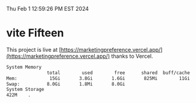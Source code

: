 Thu Feb  1 12:59:26 PM EST 2024

# vite Fifteen


This project is live at [https://marketingpreference.vercel.app/](https://marketingpreference.vercel.app/) thanks to Vercel.

```bash
System Memory
               total        used        free      shared  buff/cache   available
Mem:            15Gi       3.8Gi       1.6Gi       825Mi        11Gi        11Gi
Swap:          8.0Gi       1.8Mi       8.0Gi
System Storage
422M	.

